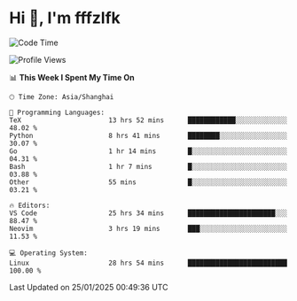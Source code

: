# Hi 👋, I'm fffzlfk

<!--START_SECTION:waka-->
![Code Time](http://img.shields.io/badge/Code%20Time-1%2C195%20hrs%2021%20mins-blue)

![Profile Views](http://img.shields.io/badge/Profile%20Views-0-blue)

📊 **This Week I Spent My Time On** 

```text
🕑︎ Time Zone: Asia/Shanghai

💬 Programming Languages: 
TeX                      13 hrs 52 mins      ████████████░░░░░░░░░░░░░   48.02 % 
Python                   8 hrs 41 mins       ████████░░░░░░░░░░░░░░░░░   30.07 % 
Go                       1 hr 14 mins        █░░░░░░░░░░░░░░░░░░░░░░░░   04.31 % 
Bash                     1 hr 7 mins         █░░░░░░░░░░░░░░░░░░░░░░░░   03.88 % 
Other                    55 mins             █░░░░░░░░░░░░░░░░░░░░░░░░   03.21 % 

🔥 Editors: 
VS Code                  25 hrs 34 mins      ██████████████████████░░░   88.47 % 
Neovim                   3 hrs 19 mins       ███░░░░░░░░░░░░░░░░░░░░░░   11.53 % 

💻 Operating System: 
Linux                    28 hrs 54 mins      █████████████████████████   100.00 % 
```


 Last Updated on 25/01/2025 00:49:36 UTC
<!--END_SECTION:waka-->
